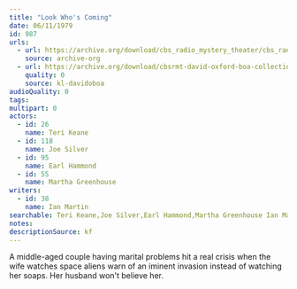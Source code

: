 ```yaml
---
title: "Look Who's Coming"
date: 06/11/1979
id: 987
urls: 
  - url: https://archive.org/download/cbs_radio_mystery_theater/cbs_radio_mystery_theater-0951-1000.zip/cbs_radio_mystery_theater-0951-1000%2Fcbsrmt_0987_look_whos_coming.mp3
    source: archive-org
  - url: https://archive.org/download/cbsrmt-david-oxford-boa-collection/CBSRMT-790611-0987-Look-Who's-Coming-(128-48)_WBBM-JE-{BoA}.mp3
    quality: 0
    source: kl-davidoboa
audioQuality: 0
tags: 
multipart: 0
actors:  
  - id: 26
    name: Teri Keane  
  - id: 118
    name: Joe Silver  
  - id: 95
    name: Earl Hammond  
  - id: 55
    name: Martha Greenhouse
writers:  
  - id: 38
    name: Ian Martin
searchable: Teri Keane,Joe Silver,Earl Hammond,Martha Greenhouse Ian Martin
notes: 
descriptionSource: kf
---
```

A middle-aged couple having marital problems hit a real crisis when the wife watches space aliens warn of an iminent invasion instead of watching her soaps. Her husband won't believe her.
